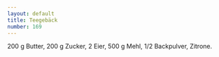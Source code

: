 ```yaml
---
layout: default
title: Teegebäck
number: 169
---
```


200 g Butter, 200 g Zucker, 2 Eier, 500 g Mehl, 1/2 Backpulver, Zitrone.